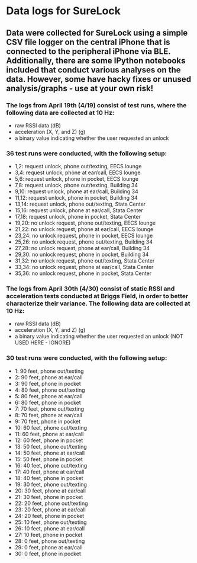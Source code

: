 # Data logs for SureLock

## Data were collected for SureLock using a simple CSV file logger on the central iPhone that is connected to the peripheral iPhone via BLE. Additionally, there are some IPython notebooks included that conduct various analyses on the data. However, some have hacky fixes or unused analysis/graphs - use at your own risk!

### The logs from April 19th (4/19) consist of test runs, where the following data are collected at 10 Hz:
* raw RSSI data (dB)
* acceleration (X, Y, and Z) (g)
* a binary value indicating whether the user requested an unlock

### 36 test runs were conducted, with the following setup:
* 1,2: request unlock, phone out/texting, EECS lounge
* 3,4: request unlock, phone at ear/call, EECS lounge
* 5,6: request unlock, phone in pocket, EECS lounge
* 7,8: request unlock, phone out/texting, Building 34
* 9,10: request unlock, phone at ear/call, Building 34
* 11,12: request unlock, phone in pocket, Building 34
* 13,14: request unlock, phone out/texting, Stata Center
* 15,16: request unlock, phone at ear/call, Stata Center
* 17,18: request unlock, phone in pocket, Stata Center
* 19,20: no unlock request, phone out/texting, EECS lounge
* 21,22: no unlock request, phone at ear/call, EECS lounge
* 23,24: no unlock request, phone in pocket, EECS lounge
* 25,26: no unlock request, phone out/texting, Building 34
* 27,28: no unlock request, phone at ear/call, Building 34
* 29,30: no unlock request, phone in pocket, Building 34
* 31,32: no unlock request, phone out/texting, Stata Center
* 33,34: no unlock request, phone at ear/call, Stata Center
* 35,36: no unlock request, phone in pocket, Stata Center

### The logs from April 30th (4/30) consist of static RSSI and acceleration tests conducted at Briggs Field, in order to better characterize their variance. The following data are collected at 10 Hz:
* raw RSSI data (dB)
* acceleration (X, Y, and Z) (g)
* a binary value indicating whether the user requested an unlock (NOT USED HERE - IGNORE)

### 30 test runs were conducted, with the following setup:
* 1: 90 feet, phone out/texting
* 2: 90 feet, phone at ear/call
* 3: 90 feet, phone in pocket
* 4: 80 feet, phone out/texting
* 5: 80 feet, phone at ear/call
* 6: 80 feet, phone in pocket
* 7: 70 feet, phone out/texting
* 8: 70 feet, phone at ear/call
* 9: 70 feet, phone in pocket
* 10: 60 feet, phone out/texting
* 11: 60 feet, phone at ear/call
* 12: 60 feet, phone in pocket
* 13: 50 feet, phone out/texting
* 14: 50 feet, phone at ear/call
* 15: 50 feet, phone in pocket
* 16: 40 feet, phone out/texting
* 17: 40 feet, phone at ear/call
* 18: 40 feet, phone in pocket
* 19: 30 feet, phone out/texting
* 20: 30 feet, phone at ear/call
* 21: 30 feet, phone in pocket
* 22: 20 feet, phone out/texting
* 23: 20 feet, phone at ear/call
* 24: 20 feet, phone in pocket
* 25: 10 feet, phone out/texting
* 26: 10 feet, phone at ear/call
* 27: 10 feet, phone in pocket
* 28: 0 feet, phone out/texting
* 29: 0 feet, phone at ear/call
* 30: 0 feet, phone in pocket
